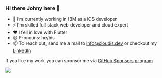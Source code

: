 ### Hi there Johny here 👋

* 🔭 I’m currently working in IBM as a iOS developer
* ⚡  I'm skilled full stack web developer and cloud expert 
* ❤️ I fell in love with Flutter
* 😄 Pronouns: he/his
* 📫 To reach out, send me a mail to info@cloudis.dev or checkout my <a href='https://linkedin.com/in/janvalentik'>LinkedIn</a>

If you like my work you can sponsor me via <a href='https://github.com/sponsors/jvalentik'>GitHub Sponsors program</a>

<img src='https://github-readme-stats.vercel.app/api?username=jvalentik&show_icons=true&title_color=ffffff&icon_color=bb2acf&text_color=daf7dc&bg_color=151515'>
